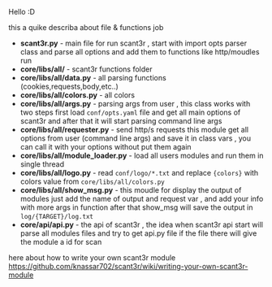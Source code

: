 Hello :D

this a quike describa about file & functions job

* **scant3r.py** - main file for run scant3r , start with import opts parser class and parse all options and add them to functions like http/moudles run
* **core/libs/all/** - scant3r functions folder
* **core/libs/all/data.py** - all parsing functions (cookies,requests,body,etc..)
* **core/libs/all/colors.py** - all colors
* **core/libs/all/args.py** - parsing args from user , this class works with two steps first load `conf/opts.yaml` file and get all main options of scant3r and after that it will start parsing command line args
* **core/libs/all/requester.py** - send http/s requests this module get all options from user (command line args) and save it in class vars , you can call it with your options without put them again
* **core/libs/all/module_loader.py** - load all users modules and run them in single thread
* **core/libs/all/logo.py** - read `conf/logo/*.txt` and replace `{colors}` with colors value from `core/libs/all/colors.py`
* **core/libs/all/show_msg.py** - this moudle for display the output of modules just add the name of output and request var , and add your info with more args in function after that show_msg will save the output in `log/{TARGET}/log.txt`
* **core/api/api.py** - the api of scant3r , the idea when scant3r api start will parse all modules files and try to get api.py file if the file there will give the module a id for scan


here about how to write your own scant3r module https://github.com/knassar702/scant3r/wiki/writing-your-own-scant3r-module
